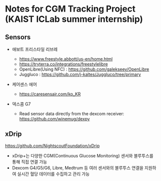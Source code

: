 # Notes for CGM Tracking Project (KAIST ICLab summer internship)

## Sensors 

- 애보트 프리스타일 리브레
  - https://www.freestyle.abbott/us-en/home.html
  - https://tryterra.co/integrations/freestylelibre
  - OpenLibre(Using NFC) : https://github.com/galekseev/OpenLibre
  - Juggluco : https://github.com/j-kaltes/Juggluco/tree/primary

- 케어센스 에어
  - https://caresensair.com/ko_KR

- 덱스콤 G7
  - Read sensor data directly from the dexcom receiver: https://github.com/winemug/dexpy
 
## xDrip
https://github.com/NightscoutFoundation/xDrip

- xDrip+는 다양한 CGM(Continuous Glucose Monitoring) 센서와 블루투스를 통해 직접 연결 가능
- Dexcom G4/G5/G6, Libre, Medtrum 등 여러 센서와의 블루투스 연결을 지원하여 실시간 혈당 데이터를 수집하고 관리 가능

